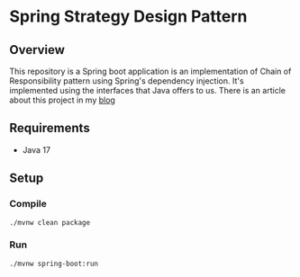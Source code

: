 # Spring Strategy Design Pattern

## Overview
This repository is a Spring boot application is an 
implementation of Chain of Responsibility pattern using Spring's
dependency injection. 
It's implemented using the interfaces that Java offers to us.
There is an article about this project in my [blog](https://luiguip.github.io/spring,/design/patterns,/java,/solid/2023/10/12/chain-responsability-spring.html)

## Requirements
- Java 17

## Setup
### Compile
```shell
./mvnw clean package
```
### Run
```shell
./mvnw spring-boot:run 
```
